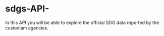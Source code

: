 # sdgs-API-
In this API you will be able to explore the official SDG data reported by the custodiam agencies.
